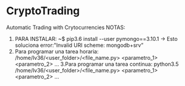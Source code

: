 # CryptoTrading
Automatic Trading with Crytocurrencies
NOTAS:
1. PARA INSTALAR: ~$ pip3.6 install --user pymongo==3.10.1 → Esto soluciona error:"Invalid URI scheme: mongodb+srv”
2. Para programar una tarea horaria: /home/Iv36/<user_folder>/<file_name.py> <parametro_1> <parametro_2> ...
3.Para programar una tarea continua: python3.5 /home/Iv36/<user_folder>/<file_name.py>
<parametro_1> <parametro_2> ...